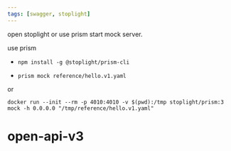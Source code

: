 ```yaml
---
tags: [swagger, stoplight]
---
```


open stoplight or use prism start mock server.

use prism

- `npm install -g @stoplight/prism-cli`

- `prism mock reference/hello.v1.yaml `

or

`docker run --init --rm -p 4010:4010 -v $(pwd):/tmp stoplight/prism:3 mock -h 0.0.0.0 "/tmp/reference/hello.v1.yaml"`

# open-api-v3

